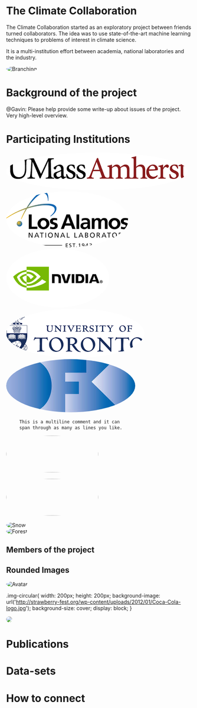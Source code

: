 # The Climate Collaboration

The Climate Collaboration started as an exploratory project between friends turned collaborators. The idea was to use state-of-the-art machine learning techniques to problems of interest in climate science.

It is a multi-institution effort between academia, national laboratories and the industry.


![Branching](https://guides.github.com/activities/hello-world/branching.png)

# Background of the project


@Gavin: Please help provide some write-up about issues of the project. Very high-level overview.

# Participating Institutions

![Branching](https://github.com/turbulenceai/climate-collaboration/blob/master/assets/img/UMass.png)
![Branching](https://github.com/turbulenceai/climate-collaboration/blob/master/assets/img/LANL.png)
![Branching](https://github.com/turbulenceai/climate-collaboration/blob/master/assets/img/NVIDIA.png)
![Branching](https://github.com/turbulenceai/climate-collaboration/blob/master/assets/img/UToronto.png)
![Branching](https://github.com/turbulenceai/climate-collaboration/blob/master/assets/img/DKI.jpeg)



         This is a multiline comment and it can
         span through as many as lines you like.
<p> <img src="https://github.com/turbulenceai/climate-consortium/blob/master/assets/img/UMass.png" width="250" height="100"></p>
<p> <img src="https://github.com/turbulenceai/climate-consortium/blob/master/assets/img/LANL.png" width="250" height="100"></p>


<div class="row">
  <div class="column">
    <img src="https://github.com/turbulenceai/climate-consortium/blob/master/assets/img/LANL.png" alt="Snow" style="width:25%">
  </div>
  <div class="column">
    <img src="https://github.com/turbulenceai/climate-consortium/blob/master/assets/img/UMass.png" alt="Forest" style="width:25%">
  </div>
</div>

## Members of the project

<html>
<head>
<meta name="viewport" content="width=device-width, initial-scale=1">
<style>
img {
  border-radius: 50%;
}
</style>
</head>
<body>

<h2>Rounded Images</h2>

<img src="https://github.com/turbulenceai/climate-consortium/blob/master/assets/img/LANL.png" alt="Avatar" style="width:20px">

</body>
</html> 

<div class="img-circular"></div>

.img-circular{
 width: 200px;
 height: 200px;
 background-image: url('http://strawberry-fest.org/wp-content/uploads/2012/01/Coca-Cola-logo.jpg');
 background-size: cover;
 display: block;
}

<img class="img-circle" src="https://github.com/turbulenceai/climate-consortium/blob/master/assets/img/LANL.png">

# Publications


# Data-sets



# How to connect

